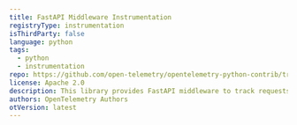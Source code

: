```yaml
---
title: FastAPI Middleware Instrumentation
registryType: instrumentation
isThirdParty: false
language: python
tags:
  - python
  - instrumentation
repo: https://github.com/open-telemetry/opentelemetry-python-contrib/tree/master/instrumentation/opentelemetry-instrumentation-fastapi
license: Apache 2.0
description: This library provides FastAPI middleware to track requests timing through OpenTelemetry.
authors: OpenTelemetry Authors
otVersion: latest
---
```

